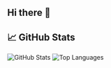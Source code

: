 ## Hi there 👋

## 📈 GitHub Stats
![GitHub Stats](https://github-readme-stats.vercel.app/api?username=johnDoe&show_icons=true&theme=radical)
![Top Languages](https://github-readme-stats.vercel.app/api/top-langs/?username=johnDoe&layout=compact&theme=radical)

<!--
**yaiza612/yaiza612** is a ✨ _special_ ✨ repository because its `README.md` (this file) appears on your GitHub profile.

Here are some ideas to get you started:

- 🔭 I’m currently working on ...
- 🌱 I’m currently learning ...
- 👯 I’m looking to collaborate on ...
- 🤔 I’m looking for help with ...
- 💬 Ask me about ...
- 📫 How to reach me: ...
- 😄 Pronouns: ...
- ⚡ Fun fact: ...
-->
